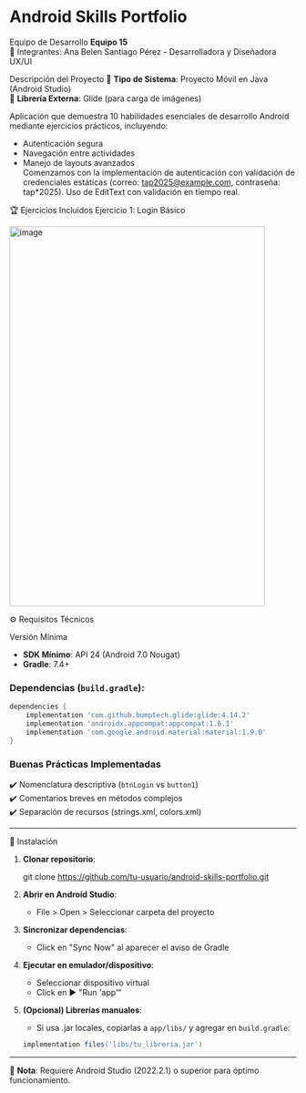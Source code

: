 
# Android Skills Portfolio

 Equipo de Desarrollo
**Equipo 15**  
👥 Integrantes:
 Ana Belen Santiago Pérez - Desarrolladora y Diseñadora UX/UI  

 Descripción del Proyecto
📱 **Tipo de Sistema**: Proyecto Móvil en Java (Android Studio)  
🔧 **Librería Externa**: Glide (para carga de imágenes)  

Aplicación  que demuestra 10 habilidades esenciales de desarrollo Android mediante ejercicios prácticos, incluyendo:
- Autenticación segura  
- Navegación entre actividades  
- Manejo de layouts avanzados  
Comenzamos con la implementación de autenticación con validación de credenciales estáticas (correo: tap2025@example.com, contraseña: tap*2025). Uso de EditText con validación en tiempo real.


 🏆 Ejercicios Incluidos
 Ejercicio 1: Login Básico


<img width="448" height="667" alt="image" src="https://github.com/user-attachments/assets/20230913-0b16-4441-b939-5a0c9c1aba1a" />


 ⚙️ Requisitos Técnicos

 Versión Mínima
- **SDK Mínimo**: API 24 (Android 7.0 Nougat)  
- **Gradle**: 7.4+  

### Dependencias (`build.gradle`):
```gradle
dependencies {
    implementation 'com.github.bumptech.glide:glide:4.14.2'
    implementation 'androidx.appcompat:appcompat:1.6.1'
    implementation 'com.google.android.material:material:1.9.0'
}
```

### Buenas Prácticas Implementadas
✔️ Nomenclatura descriptiva (`btnLogin` vs `button1`)  
✔️ Comentarios breves en métodos complejos  
✔️ Separación de recursos (strings.xml, colors.xml)  

---

🚀 Instalación

1. **Clonar repositorio**:

   git clone https://github.com/tu-usuario/android-skills-portfolio.git

2. **Abrir en Android Studio**:
   - File > Open > Seleccionar carpeta del proyecto

3. **Sincronizar dependencias**:
   - Click en "Sync Now" al aparecer el aviso de Gradle

4. **Ejecutar en emulador/dispositivo**:
   - Seleccionar dispositivo virtual  
   - Click en ▶️ "Run 'app'"  

5. **(Opcional) Librerías manuales**:
   - Si usa .jar locales, copiarlas a `app/libs/` y agregar en `build.gradle`:
   ```gradle
   implementation files('libs/tu_libreria.jar')
   ```

---

📌 **Nota**: Requiere Android Studio  (2022.2.1) o superior para óptimo funcionamiento.
``` 
